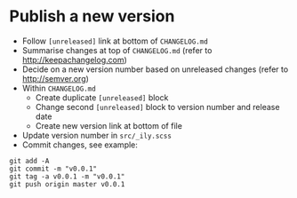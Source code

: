 Publish a new version
=====================

- Follow `[unreleased]` link at bottom of `CHANGELOG.md`
- Summarise changes at top of `CHANGELOG.md` (refer to http://keepachangelog.com)
- Decide on a new version number based on unreleased changes (refer to http://semver.org)
- Within `CHANGELOG.md`
    - Create duplicate `[unreleased]` block
    - Change second `[unreleased]` block to version number and release date
    - Create new version link at bottom of file
- Update version number in `src/_ily.scss`
- Commit changes, see example:

```
git add -A
git commit -m "v0.0.1"
git tag -a v0.0.1 -m "v0.0.1"
git push origin master v0.0.1
```

